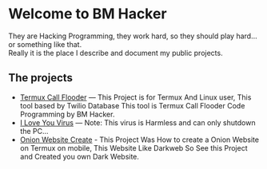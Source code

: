 	
# Welcome to BM Hacker

They are Hacking Programming, they work hard, so they should play hard... or something like that.  
Really it is the place I describe and document my public projects.

## The projects

* [Termux Call Flooder](Termux-Call-Flooder.md) — This Project is for Termux And Linux user, This tool based by Twilio Database This tool is Termux Call Flooder Code Programming by BM Hacker. 
* [I Love You Virus](iloveyouvirus.md) — Note: This virus is Harmless and can only shutdown the PC...
* [Onion Website Create](Onionwebside.md) - This Project Was How to create a Onion Website on Termux on mobile, This Website Like Darkweb So See this Project and Created you own Dark Website.

